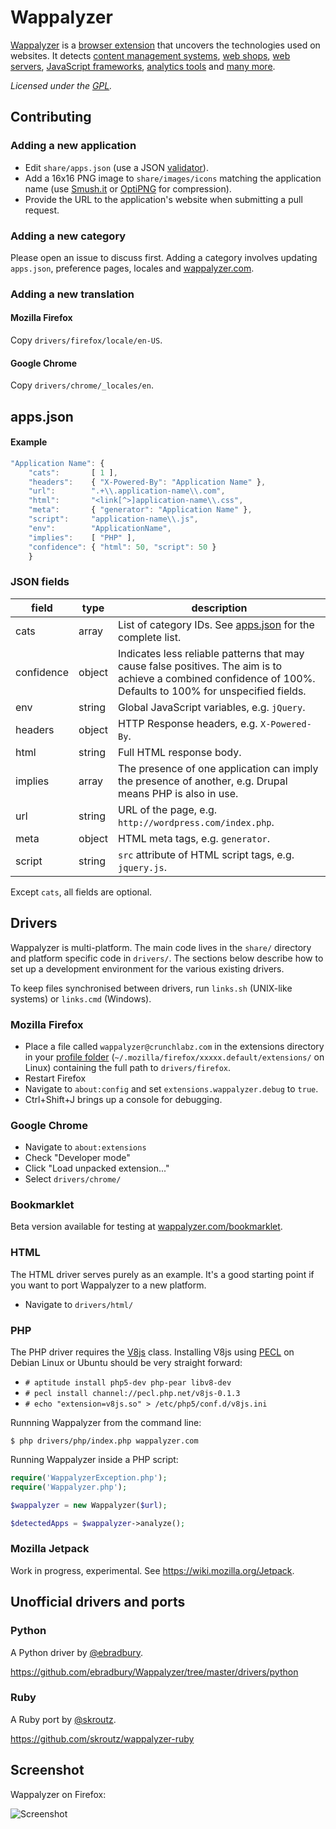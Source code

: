 # Wappalyzer

[Wappalyzer](http://wappalyzer.com/) is a 
[browser extension](http://wappalyzer.com/download) that uncovers the 
technologies used on websites.  It detects
[content management systems](http://wappalyzer.com/categories/cms),
[web shops](http://wappalyzer.com/categories/web-shops),
[web servers](http://wappalyzer.com/categories/web-servers), 
[JavaScript frameworks](http://wappalyzer.com/categories/javascript-frameworks),
[analytics tools](http://wappalyzer.com/categories/analytics) and
[many more](http://wappalyzer.com/applications).

*Licensed under the [GPL](https://github.com/ElbertF/Wappalyzer/blob/master/LICENSE).*

## Contributing

### Adding a new application

* Edit `share/apps.json` (use a JSON 
  [validator](http://jsonformatter.curiousconcept.com)).
* Add a 16x16 PNG image to `share/images/icons` matching the application name 
  (use [Smush.it](http://www.smushit.com) or 
	[OptiPNG](http://optipng.sourceforge.net) for compression).
* Provide the URL to the application's website when submitting a pull request.


### Adding a new category

Please open an issue to discuss first. Adding a category involves updating `apps.json`,
preference pages, locales and [wappalyzer.com](http://wappalyzer.com).


### Adding a new translation

#### Mozilla Firefox

Copy `drivers/firefox/locale/en-US`.


#### Google Chrome

Copy `drivers/chrome/_locales/en`.


## apps.json

#### Example

```javascript
"Application Name": { 
	"cats":       [ 1 ], 
	"headers":    { "X-Powered-By": "Application Name" },
	"url":        ".+\\.application-name\\.com",
	"html":       "<link[^>]application-name\\.css", 
	"meta":       { "generator": "Application Name" },
	"script":     "application-name\\.js",
	"env":        "ApplicationName",
	"implies":    [ "PHP" ],
	"confidence": { "html": 50, "script": 50 }
	}
```

### JSON fields

field      | type   | description
-----------|--------|-----------------------
cats       | array  | List of category IDs. See [apps.json](https://github.com/ElbertF/Wappalyzer/blob/master/share/apps.json) for the complete list.
confidence | object | Indicates less reliable patterns that may cause false positives. The aim is to achieve a combined confidence of 100%. Defaults to 100% for unspecified fields.
env        | string | Global JavaScript variables, e.g. `jQuery`.
headers    | object | HTTP Response headers, e.g. `X-Powered-By`.
html       | string | Full HTML response body.
implies    | array  | The presence of one application can imply the presence of another, e.g. Drupal means PHP is also in use.
url        | string | URL of the page, e.g. `http://wordpress.com/index.php`.
meta       | object | HTML meta tags, e.g. `generator`.
script     | string | `src` attribute of HTML script tags, e.g. `jquery.js`.

Except `cats`, all fields are optional.


## Drivers

Wappalyzer is multi-platform. The main code lives in the `share/` directory and
platform specific code in `drivers/`. The sections below describe how to set up
a development environment for the various existing drivers.

To keep files synchronised between drivers, run `links.sh` (UNIX-like systems)
or `links.cmd` (Windows).


### Mozilla Firefox

* Place a file called `wappalyzer@crunchlabz.com` in the extensions directory in
  your [profile folder](http://kb.mozillazine.org/Profile_folder_-_Firefox) 
	(`~/.mozilla/firefox/xxxxx.default/extensions/` on Linux) containing the full
	path to `drivers/firefox`.
* Restart Firefox
* Navigate to `about:config` and set `extensions.wappalyzer.debug` to `true`.
* Ctrl+Shift+J brings up a console for debugging.


### Google Chrome

* Navigate to `about:extensions`
* Check "Developer mode"
* Click "Load unpacked extension..."
* Select `drivers/chrome/`


### Bookmarklet

Beta version available for testing at 
[wappalyzer.com/bookmarklet](http://wappalyzer.com/bookmarklet).


### HTML

The HTML driver serves purely as an example. It's a good starting point if you
want to port Wappalyzer to a new platform.

* Navigate to `drivers/html/`


### PHP

The PHP driver requires the [V8js](http://php.net/manual/en/book.v8js.php) 
class. Installing V8js using [PECL](http://pecl.php.net/) on Debian Linux or 
Ubuntu should be very straight forward:

* `# aptitude install php5-dev php-pear libv8-dev`
* `# pecl install channel://pecl.php.net/v8js-0.1.3`
* `# echo "extension=v8js.so" > /etc/php5/conf.d/v8js.ini`

Runnning Wappalyzer from the command line:

`$ php drivers/php/index.php wappalyzer.com`

Running Wappalyzer inside a PHP script:

```php
require('WappalyzerException.php');
require('Wappalyzer.php');

$wappalyzer = new Wappalyzer($url);

$detectedApps = $wappalyzer->analyze();
```


### Mozilla Jetpack

Work in progress, experimental. See https://wiki.mozilla.org/Jetpack.


## Unofficial drivers and ports

### Python

A Python driver by [@ebradbury](https://github.com/ebradbury).

https://github.com/ebradbury/Wappalyzer/tree/master/drivers/python


### Ruby

A Ruby port by [@skroutz](https://github.com/skroutz).

https://github.com/skroutz/wappalyzer-ruby


## Screenshot

Wappalyzer on Firefox:

![Screenshot](http://wappalyzer.com/sites/default/themes/wappalyzer/images/installed.png)

